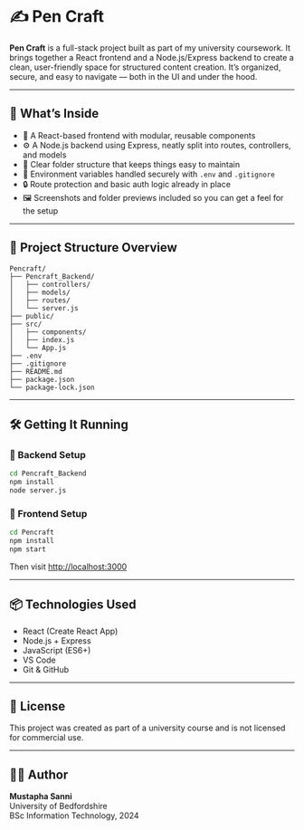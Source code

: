 # ✍️ Pen Craft

**Pen Craft** is a full-stack project built as part of my university coursework. It brings together a React frontend and a Node.js/Express backend to create a clean, user-friendly space for structured content creation. It’s organized, secure, and easy to navigate — both in the UI and under the hood.

---

## 🚀 What’s Inside

- 🎨 A React-based frontend with modular, reusable components  
- ⚙️ A Node.js backend using Express, neatly split into routes, controllers, and models  
- 📁 Clear folder structure that keeps things easy to maintain  
- 🔐 Environment variables handled securely with `.env` and `.gitignore`  
- 🔒 Route protection and basic auth logic already in place  
- 🖼️ Screenshots and folder previews included so you can get a feel for the setup  

---

## 📁 Project Structure Overview

```
Pencraft/
├── Pencraft_Backend/
│   ├── controllers/
│   ├── models/
│   ├── routes/
│   └── server.js
├── public/
├── src/
│   ├── components/
│   ├── index.js
│   └── App.js
├── .env
├── .gitignore
├── README.md
├── package.json
└── package-lock.json
```

---

## 🛠️ Getting It Running

### 🔹 Backend Setup

```bash
cd Pencraft_Backend
npm install
node server.js
```

### 🔹 Frontend Setup

```bash
cd Pencraft
npm install
npm start
```

Then visit [http://localhost:3000](http://localhost:3000)

---

## 📦 Technologies Used

- React (Create React App)  
- Node.js + Express  
- JavaScript (ES6+)  
- VS Code  
- Git & GitHub  

---

## 📜 License

This project was created as part of a university course and is not licensed for commercial use.

---

## 🙋‍♂️ Author

**Mustapha Sanni**  
University of Bedfordshire  
BSc Information Technology, 2024  

